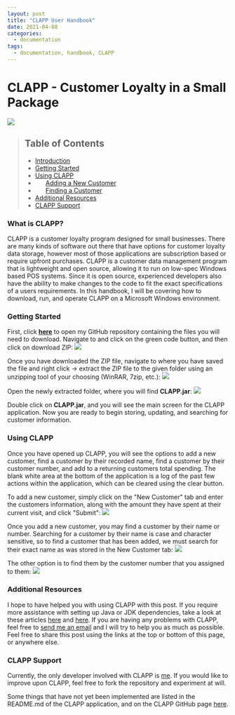 ```yaml
---
layout: post
title: "CLAPP User Handbook"
date: 2021-04-08
categories:
  - documentation
tags:
  - documentation, handbook, CLAPP
---
```


# CLAPP - Customer Loyalty in a Small Package
![](https://rohitbassi.me/images/clapp.jpg)

> ## Table of Contents
> 
> - [Introduction](#intro)
> - [Getting Started](#get-started)
> - [Using CLAPP](#using-clapp) 
> - &nbsp; &nbsp; &nbsp; [Adding a New Customer](#add-customer)
> - &nbsp; &nbsp; &nbsp; [Finding a Customer](#find-customer)
> - [Additional Resources](#add-res)
> - [CLAPP Support](#clapp-supp)


### <a name="intro"> What is CLAPP? </a>

CLAPP is a customer loyalty program designed for small businesses. There are many kinds of software out there that have options for customer loyalty data storage, however most of those applications are subscription based or require upfront purchases. CLAPP is a customer data management program that is lightweight and open source, allowing it to run on low-spec Windows based POS systems. Since it is open source, experienced developers also have the ability to make changes to the code to fit the exact specifications of a users requirements. In this handbook, I will be covering how to download, run, and operate CLAPP on a Microsoft Windows environment.

### <a name="get-started"> Getting Started </a>

First, click [**here**](https://github.com/r-bassi/CLAPP) to open my GitHub repository containing the files you will need to download. Navigate to and click on the green code button, and then click on download ZIP: 
![](clappdownload.png)

Once you have downloaded the ZIP file, navigate to where you have saved the file and right click -> extract the ZIP file to the given folder using an unzipping tool of your choosing (WinRAR, 7zip, etc.):
![](extract.JPG)

Open the newly extracted folder, where you will find **CLAPP.jar**:
![](clappjar.JPG)

Double click on **CLAPP.jar**, and you will see the main screen for the CLAPP application. Now you are ready to begin storing, updating, and searching for  customer information.

### <a name="using-clapp"> Using CLAPP </a>

Once you have opened up CLAPP, you will see the options to add a new customer, find a customer by their recorded name, find a customer by their customer number, and add to a returning customers total spending. The blank white area at the bottom of the application is a log of the past few actions within the application, which can be cleared using the clear button. 

<a name="add-customer"></a>
To add a new customer, simply click on the "New Customer" tab and enter the customers information, along with the amount they have spent at their current visit, and click "Submit":
![](clappgood.JPG)
&nbsp;


<a name="find-customer"></a>
Once you add a new customer, you may find a customer by their name or number. Searching for a customer by their name is case and character sensitive, so to find a customer that has been added, we must search for their exact name as was stored in the New Customer tab: 
![](findnum.JPG)

The other option is to find them by the customer number that you assigned to them:
![](findnum2.JPG)


### <a name="add-res">Additional Resources
</a>

I hope to have helped you with using CLAPP with this post. If you require more assistance with setting up Java or JDK dependencies, take a look at these articles [here](https://www.java.com/en/download/help/index_installing.html) and [here](https://docs.oracle.com/javase/8/docs/technotes/guides/install/windows_jdk_install.html). If you are having any problems with CLAPP, feel free to [send me an email](mailto:rohit.bassi@outlook.com) and I will try to help you as much as possible. Feel free to share this post using the links at the top or bottom of this page, or anywhere else.

### <a name="clapp-supp"> CLAPP Support </a>

Currently, the only developer involved with CLAPP is [me](https://rohitbassi.me/). If you would like to improve upon CLAPP, feel free to fork the repository and experiment at will. 

Some things that have not yet been implemented are listed in the README.md of the CLAPP application, and on the CLAPP GitHub page [here](https://github.com/r-bassi/CLAPP).